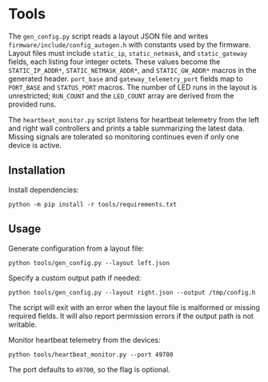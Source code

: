 # Tools

The `gen_config.py` script reads a layout JSON file and writes `firmware/include/config_autogen.h` with constants used by the firmware. Layout files must include `static_ip`, `static_netmask`, and `static_gateway` fields, each listing four integer octets. These values become the `STATIC_IP_ADDR*`, `STATIC_NETMASK_ADDR*`, and `STATIC_GW_ADDR*` macros in the generated header. `port_base` and `gateway_telemetry_port` fields map to `PORT_BASE` and `STATUS_PORT` macros. The number of LED runs in the layout is unrestricted; `RUN_COUNT` and the `LED_COUNT` array are derived from the provided runs.

The `heartbeat_monitor.py` script listens for heartbeat telemetry from the left and right wall controllers and prints a table summarizing the latest data. Missing signals are tolerated so monitoring continues even if only one device is active.

## Installation

Install dependencies:

```
python -m pip install -r tools/requirements.txt
```

## Usage

Generate configuration from a layout file:

```
python tools/gen_config.py --layout left.json
```

Specify a custom output path if needed:

```
python tools/gen_config.py --layout right.json --output /tmp/config.h
```

The script will exit with an error when the layout file is malformed or missing
required fields. It will also report permission errors if the output path is
not writable.

Monitor heartbeat telemetry from the devices:

```
python tools/heartbeat_monitor.py --port 49700
```

The port defaults to `49700`, so the flag is optional.
